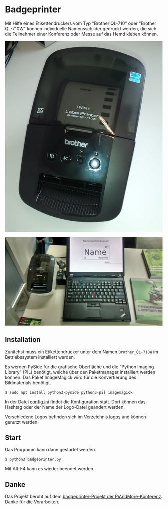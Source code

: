 # Badgeprinter

Mit Hilfe eines Etikettendruckers vom Typ "Brother QL-710" oder
"Brother QL-710W" können individuelle Namensschilder gedruckt werden, die sich
die Teilnehmer einer Konferenz oder Messe auf das Hemd kleben können.

![Etikettendrucker](labelprinter.jpg)

![Etikettendrucker im Einsatz](badgeprinter_pam95.jpg)

## Installation

Zunächst muss ein Etikettendrucker unter dem Namen ``Brother_QL-710W`` im 
Betriebssystem installiert werden.

Es werden PySide für die grafische Oberfläche und die "Python Imaging
Library" (PIL) benötigt, welche über den Paketmanager installiert
werden können. Das Paket ImageMagick wird für die Konvertierung des
Bildmaterials benötigt.

    $ sudo apt install python3-pyside python3-pil imagemagick

In der Datei 
[config.ini](https://github.com/tbs1-bo/badgeprinter/blob/master/config.ini) 
findet die Konfiguration statt. Dort können das Hashtag oder der Name 
der Logo-Datei geändert werden.

Verschiedene Logos befinden sich im Verzeichnis 
[logos](https://github.com/tbs1-bo/badgeprinter/tree/master/logos) 
und können genutzt werden.


## Start

Das Programm kann dann gestartet werden.

    $ python3 badgeprinter.py

Mit Alt-F4 kann es wieder beendet werden.

## Danke

Das Projekt beruht auf dem [badgeprinter-Projekt der
PiAndMore-Konferenz](https://github.com/PiAndMore/badgeprinter). Danke
für die Vorarbeiten.